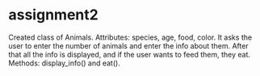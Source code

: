 # assignment2

Created  class of Animals. 
Attributes: species, age, food, color.
It asks the user to enter the number of animals and enter the info about them. After that all the info is displayed, and if the user wants to feed them, they eat.
Methods: display_info() and eat(). 
